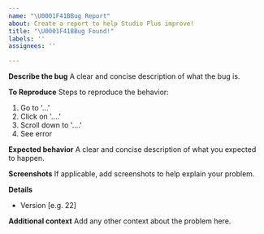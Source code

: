 ```yaml
---
name: "\U0001F41BBug Report"
about: Create a report to help Studio Plus improve!
title: "\U0001F41BBug Found!"
labels: ''
assignees: ''

---
```


**Describe the bug**
A clear and concise description of what the bug is.

**To Reproduce**
Steps to reproduce the behavior:
1. Go to '...'
2. Click on '....'
3. Scroll down to '....'
4. See error

**Expected behavior**
A clear and concise description of what you expected to happen.

**Screenshots**
If applicable, add screenshots to help explain your problem.

**Details**
 - Version [e.g. 22]

**Additional context**
Add any other context about the problem here.
